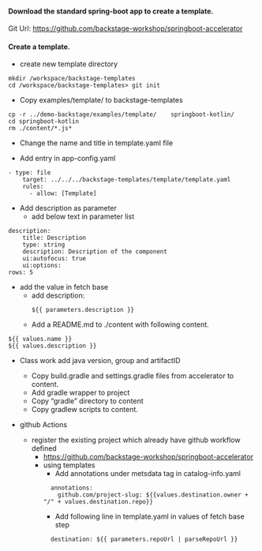 #### Download the standard spring-boot app to create a template.
Git Url: https://github.com/backstage-workshop/springboot-accelerator


#### Create a template.
- create new template directory
```shell
mkdir /workspace/backstage-templates
cd /workspace/backstage-templates> git init
```

- Copy examples/template/ to backstage-templates
```shell
cp -r ../demo-backstage/examples/template/    springboot-kotlin/
cd springboot-kotlin 
rm ./content/*.js*
```

- Change the name and title in template.yaml file

- Add entry in app-config.yaml

```shell
- type: file
    target: ../../../backstage-templates/template/template.yaml
    rules:
      - allow: [Template]
```

- Add description as parameter
  - add below text in parameter list
```shell
description:
    title: Description
    type: string
    description: Description of the component
    ui:autofocus: true
    ui:options:
rows: 5
```
  - add the value in fetch base
    - add description:
      ```
      ${{ parameters.description }}
      ```
    - Add a README.md to ./content with following content.

```shell
${{ values.name }}
${{ values.description }}
```
- Class work add java version, group and artifactID
  - Copy build.gradle and settings.gradle files from accelerator to content.
  - Add gradle wrapper to project
  - Copy “gradle” directory to content
  - Copy gradlew scripts to content.

- github Actions
  - register the existing project which already have github workflow defined
    - https://github.com/backstage-workshop/springboot-accelerator
    - using templates
      - Add annotations under metsdata tag in catalog-info.yaml
      ```shell
        annotations:
          github.com/project-slug: ${{values.destination.owner + "/" + values.destination.repo}}
      ```
      - Add following line in template.yaml in values of fetch base step
      ```shell
        destination: ${{ parameters.repoUrl | parseRepoUrl }}
      ```
 